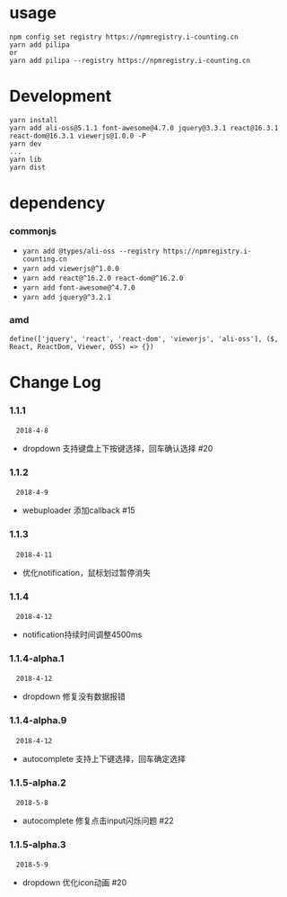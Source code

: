 # usage
```
npm config set registry https://npmregistry.i-counting.cn
yarn add pilipa
or
yarn add pilipa --registry https://npmregistry.i-counting.cn
```

# Development
```
yarn install
yarn add ali-oss@5.1.1 font-awesome@4.7.0 jquery@3.3.1 react@16.3.1 react-dom@16.3.1 viewerjs@1.0.0 -P
yarn dev
...
yarn lib
yarn dist
```

# dependency 
### commonjs
- `yarn add @types/ali-oss --registry https://npmregistry.i-counting.cn`
- `yarn add viewerjs@^1.0.0`
- `yarn add react@^16.2.0 react-dom@^16.2.0`
- `yarn add font-awesome@^4.7.0`
- `yarn add jquery@^3.2.1`

### amd
```
define(['jquery', 'react', 'react-dom', 'viewerjs', 'ali-oss'], ($, React, ReactDom, Viewer, OSS) => {})
```

# Change Log 
### 1.1.1  
  &nbsp;&nbsp; `2018-4-8` 
  - dropdown 支持键盘上下按键选择，回车确认选择 #20

### 1.1.2  
  &nbsp;&nbsp; `2018-4-9` 
  - webuploader 添加callback #15

### 1.1.3  
  &nbsp;&nbsp; `2018-4-11` 
  - 优化notification，鼠标划过暂停消失

### 1.1.4 
  &nbsp;&nbsp; `2018-4-12` 
  - notification持续时间调整4500ms

### 1.1.4-alpha.1 
  &nbsp;&nbsp; `2018-4-12` 
  - dropdown 修复没有数据报错

### 1.1.4-alpha.9 
  &nbsp;&nbsp; `2018-4-12` 
  - autocomplete 支持上下键选择，回车确定选择

### 1.1.5-alpha.2 
  &nbsp;&nbsp; `2018-5-8` 
  - autocomplete 修复点击input闪烁问题 #22

### 1.1.5-alpha.3
  &nbsp;&nbsp; `2018-5-9` 
  - dropdown 优化icon动画 #20
